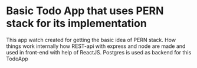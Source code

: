 # Basic Todo App that uses PERN stack for its implementation

This app watch created for getting the basic idea of PERN stack.
How things work internally how REST-api with express and node are made and used in front-end with help of ReactJS.
Postgres is used as backend for this TodoApp

